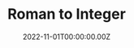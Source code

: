 ---
layout: layouts/dojos.njk
title: Roman to Integer
level: "Easy"
language: javascript
link_to_problem: https://leetcode.com/problems/roman-to-integer/description/
link_to_solution: 
date: 2022-11-01T00:00:00.00Z
site: leetcode
tags: 
  - Hash Table
  - Math
  - String
---